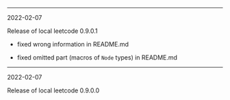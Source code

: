 ------------------------------------------------------------------------------
2022-02-07

Release of local leetcode 0.9.0.1

- fixed wrong information in README.md

- fixed omitted part (macros of `Node` types) in README.md

------------------------------------------------------------------------------
2022-02-07

Release of local leetcode 0.9.0.0
